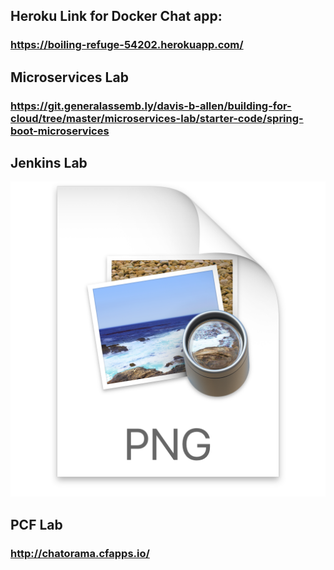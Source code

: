 ## Heroku Link for Docker Chat app:
### https://boiling-refuge-54202.herokuapp.com/

## Microservices Lab
### https://git.generalassemb.ly/davis-b-allen/building-for-cloud/tree/master/microservices-lab/starter-code/spring-boot-microservices

## Jenkins Lab 
![](2019-11-07-15-43-29.png)

## PCF Lab
### http://chatorama.cfapps.io/